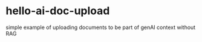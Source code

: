 # hello-ai-doc-upload
simple example of uploading documents to be part of genAI context without RAG
